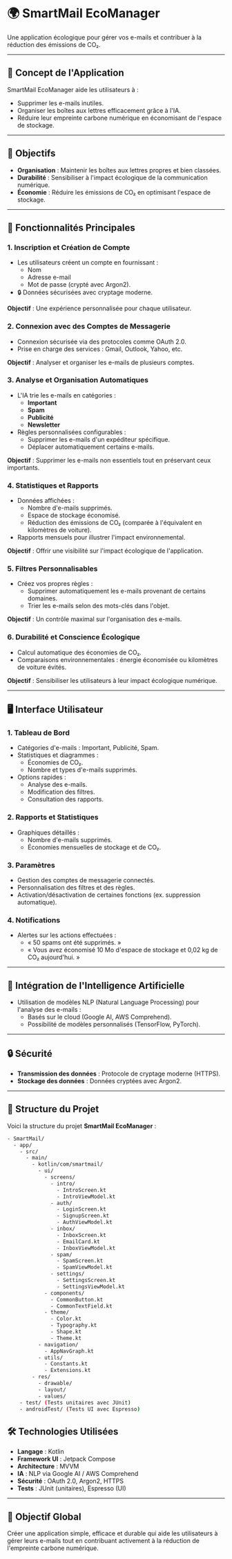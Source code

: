 # 🌍 SmartMail EcoManager  
Une application écologique pour gérer vos e-mails et contribuer à la réduction des émissions de CO₂.  

---

## 📌 Concept de l'Application  

SmartMail EcoManager aide les utilisateurs à :  
- Supprimer les e-mails inutiles.  
- Organiser les boîtes aux lettres efficacement grâce à l'IA.  
- Réduire leur empreinte carbone numérique en économisant de l'espace de stockage.  

---

## 🎯 Objectifs  
- **Organisation** : Maintenir les boîtes aux lettres propres et bien classées.  
- **Durabilité** : Sensibiliser à l'impact écologique de la communication numérique.  
- **Économie** : Réduire les émissions de CO₂ en optimisant l'espace de stockage.  

---

## 🚀 Fonctionnalités Principales  

### 1. **Inscription et Création de Compte**  
- Les utilisateurs créent un compte en fournissant :  
  - Nom  
  - Adresse e-mail  
  - Mot de passe (crypté avec Argon2).  
- 🔒 Données sécurisées avec cryptage moderne.  

**Objectif** : Une expérience personnalisée pour chaque utilisateur.  

### 2. **Connexion avec des Comptes de Messagerie**  
- Connexion sécurisée via des protocoles comme OAuth 2.0.  
- Prise en charge des services : Gmail, Outlook, Yahoo, etc.  

**Objectif** : Analyser et organiser les e-mails de plusieurs comptes.  

### 3. **Analyse et Organisation Automatiques**  
- L'IA trie les e-mails en catégories :  
  - **Important**  
  - **Spam**  
  - **Publicité**  
  - **Newsletter**  
- Règles personnalisées configurables :  
  - Supprimer les e-mails d'un expéditeur spécifique.  
  - Déplacer automatiquement certains e-mails.  

**Objectif** : Supprimer les e-mails non essentiels tout en préservant ceux importants.  

### 4. **Statistiques et Rapports**  
- Données affichées :  
  - Nombre d'e-mails supprimés.  
  - Espace de stockage économisé.  
  - Réduction des émissions de CO₂ (comparée à l'équivalent en kilomètres de voiture).  
- Rapports mensuels pour illustrer l'impact environnemental.  

**Objectif** : Offrir une visibilité sur l'impact écologique de l'application.  

### 5. **Filtres Personnalisables**  
- Créez vos propres règles :  
  - Supprimer automatiquement les e-mails provenant de certains domaines.  
  - Trier les e-mails selon des mots-clés dans l'objet.  

**Objectif** : Un contrôle maximal sur l'organisation des e-mails.  

### 6. **Durabilité et Conscience Écologique**  
- Calcul automatique des économies de CO₂.  
- Comparaisons environnementales : énergie économisée ou kilomètres de voiture évités.  

**Objectif** : Sensibiliser les utilisateurs à leur impact écologique numérique.  

---

## 🖥️ Interface Utilisateur  

### 1. **Tableau de Bord**  
- Catégories d'e-mails : Important, Publicité, Spam.  
- Statistiques et diagrammes :  
  - Économies de CO₂.  
  - Nombre et types d'e-mails supprimés.  
- Options rapides :  
  - Analyse des e-mails.  
  - Modification des filtres.  
  - Consultation des rapports.  

### 2. **Rapports et Statistiques**  
- Graphiques détaillés :  
  - Nombre d'e-mails supprimés.  
  - Économies mensuelles de stockage et de CO₂.  

### 3. **Paramètres**  
- Gestion des comptes de messagerie connectés.  
- Personnalisation des filtres et des règles.  
- Activation/désactivation de certaines fonctions (ex. suppression automatique).  

### 4. **Notifications**  
- Alertes sur les actions effectuées :  
  - « 50 spams ont été supprimés. »  
  - « Vous avez économisé 10 Mo d'espace de stockage et 0,02 kg de CO₂ aujourd'hui. »  

---

## 🧠 Intégration de l'Intelligence Artificielle  

- Utilisation de modèles NLP (Natural Language Processing) pour l'analyse des e-mails :  
  - Basés sur le cloud (Google AI, AWS Comprehend).  
  - Possibilité de modèles personnalisés (TensorFlow, PyTorch).  

---

## 🔒 Sécurité  

- **Transmission des données** : Protocole de cryptage moderne (HTTPS).  
- **Stockage des données** : Données cryptées avec Argon2.  

---

## 📂 Structure du Projet  

Voici la structure du projet **SmartMail EcoManager** :  

```bash
- SmartMail/
  - app/
    - src/
      - main/
        - kotlin/com/smartmail/
          - ui/
            - screens/
              - intro/
                - IntroScreen.kt
                - IntroViewModel.kt
              - auth/
                - LoginScreen.kt
                - SignupScreen.kt
                - AuthViewModel.kt
              - inbox/
                - InboxScreen.kt
                - EmailCard.kt
                - InboxViewModel.kt
              - spam/
                - SpamScreen.kt
                - SpamViewModel.kt
              - settings/
                - SettingsScreen.kt
                - SettingsViewModel.kt
            - components/
              - CommonButton.kt
              - CommonTextField.kt
            - theme/
              - Color.kt
              - Typography.kt
              - Shape.kt
              - Theme.kt
          - navigation/
            - AppNavGraph.kt
          - utils/
            - Constants.kt
            - Extensions.kt
        - res/
          - drawable/
          - layout/
          - values/
    - test/ (Tests unitaires avec JUnit)
    - androidTest/ (Tests UI avec Espresso)
```
## 🛠️ Technologies Utilisées  

- **Langage** : Kotlin  
- **Framework UI** : Jetpack Compose  
- **Architecture** : MVVM  
- **IA** : NLP via Google AI / AWS Comprehend  
- **Sécurité** : OAuth 2.0, Argon2, HTTPS  
- **Tests** : JUnit (unitaires), Espresso (UI)  

---

## 🌟 Objectif Global  

Créer une application simple, efficace et durable qui aide les utilisateurs à gérer leurs e-mails tout en contribuant activement à la réduction de l'empreinte carbone numérique.  



